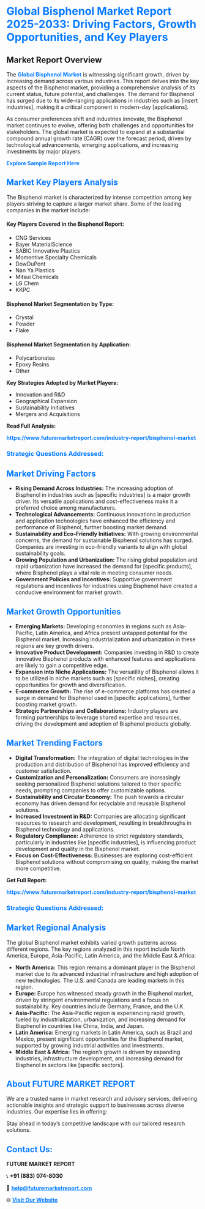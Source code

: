 <h1 style="color: #007BFF;">Global Bisphenol Market Report 2025-2033: Driving Factors, Growth Opportunities, and Key Players</h1>

<section id="overview">
<h2>Market Report Overview</h2>
<p>The <a href="https://www.futuremarketreport.com/industry-report/bisphenol-market" style="color: #007BFF; text-decoration: none;"><strong>Global Bisphenol Market</strong></a> is witnessing significant growth, driven by increasing demand across various industries. This report delves into the key aspects of the Bisphenol market, providing a comprehensive analysis of its current status, future potential, and challenges. The demand for Bisphenol has surged due to its wide-ranging applications in industries such as [insert industries], making it a critical component in modern-day [applications].</p>
<p>As consumer preferences shift and industries innovate, the Bisphenol market continues to evolve, offering both challenges and opportunities for stakeholders. The global market is expected to expand at a substantial compound annual growth rate (CAGR) over the forecast period, driven by technological advancements, emerging applications, and increasing investments by major players.</p>
</section>

<section id="overview">
<p><a href="https://www.futuremarketreport.com/request-sample/reportId=49247" style="color: #007BFF; text-decoration: none;"><strong>Explore Sample Report Here</strong></a></p>
</section>

<section id="key-players">
<h2 style="color: #007BFF;">Market Key Players Analysis</h2>
<p>The Bisphenol market is characterized by intense competition among key players striving to capture a larger market share. Some of the leading companies in the market include:</p>
<h4>Key Players Covered in the Bisphenol Report:</h4>
<ul><li>CNG Services</li><li>Bayer MaterialScience</li><li>SABIC Innovative Plastics</li><li>Momentive Specialty Chemicals</li><li>DowDuPont</li><li>Nan Ya Plastics</li><li>Mitsui Chemicals</li><li>LG Chem</li><li>KKPC</li></ul>
<h4>Bisphenol Market Segmentation by Type:</h4>
<ul><li>Crystal</li><li>Powder</li><li>Flake</li></ul>

<h4>Bisphenol Market Segmentation by Application:</h4>
<ul><li>Polycarbonates</li><li>Epoxy Resins</li><li>Other</li></ul>
<p><strong>Key Strategies Adopted by Market Players:</strong></p>
<ul>
<li>Innovation and R&D</li>
<li>Geographical Expansion</li>
<li>Sustainability Initiatives</li>
<li>Mergers and Acquisitions</li>
</ul>
</section>

<section>
<p><strong>Read Full Analysis: </strong></p><a href="https://www.futuremarketreport.com/industry-report/bisphenol-market" style="color: #007BFF; text-decoration: none;"><strong>https://www.futuremarketreport.com/industry-report/bisphenol-market</strong></a>
<h3 style="color: #007BFF;">Strategic Questions Addressed:</h3>
</section>

<section id="driving-factors">
<h2 style="color: #007BFF;">Market Driving Factors</h2>
<ul>
<li><strong>Rising Demand Across Industries:</strong> The increasing adoption of Bisphenol in industries such as [specific industries] is a major growth driver. Its versatile applications and cost-effectiveness make it a preferred choice among manufacturers.</li>
<li><strong>Technological Advancements:</strong> Continuous innovations in production and application technologies have enhanced the efficiency and performance of Bisphenol, further boosting market demand.</li>
<li><strong>Sustainability and Eco-Friendly Initiatives:</strong> With growing environmental concerns, the demand for sustainable Bisphenol solutions has surged. Companies are investing in eco-friendly variants to align with global sustainability goals.</li>
<li><strong>Growing Population and Urbanization:</strong> The rising global population and rapid urbanization have increased the demand for [specific products], where Bisphenol plays a vital role in meeting consumer needs.</li>
<li><strong>Government Policies and Incentives:</strong> Supportive government regulations and incentives for industries using Bisphenol have created a conducive environment for market growth.</li>
</ul>
</section>

<section id="growth-opportunities">
<h2 style="color: #007BFF;">Market Growth Opportunities</h2>
<ul>
<li><strong>Emerging Markets:</strong> Developing economies in regions such as Asia-Pacific, Latin America, and Africa present untapped potential for the Bisphenol market. Increasing industrialization and urbanization in these regions are key growth drivers.</li>
<li><strong>Innovative Product Development:</strong> Companies investing in R&D to create innovative Bisphenol products with enhanced features and applications are likely to gain a competitive edge.</li>
<li><strong>Expansion into Niche Applications:</strong> The versatility of Bisphenol allows it to be utilized in niche markets such as [specific niches], creating opportunities for growth and diversification.</li>
<li><strong>E-commerce Growth:</strong> The rise of e-commerce platforms has created a surge in demand for Bisphenol used in [specific applications], further boosting market growth.</li>
<li><strong>Strategic Partnerships and Collaborations:</strong> Industry players are forming partnerships to leverage shared expertise and resources, driving the development and adoption of Bisphenol products globally.</li>
</ul>
</section>

<section id="trending-factors">
<h2 style="color: #007BFF;">Market Trending Factors</h2>
<ul>
<li><strong>Digital Transformation:</strong> The integration of digital technologies in the production and distribution of Bisphenol has improved efficiency and customer satisfaction.</li>
<li><strong>Customization and Personalization:</strong> Consumers are increasingly seeking personalized Bisphenol solutions tailored to their specific needs, prompting companies to offer customizable options.</li>
<li><strong>Sustainability and Circular Economy:</strong> The push towards a circular economy has driven demand for recyclable and reusable Bisphenol solutions.</li>
<li><strong>Increased Investment in R&D:</strong> Companies are allocating significant resources to research and development, resulting in breakthroughs in Bisphenol technology and applications.</li>
<li><strong>Regulatory Compliance:</strong> Adherence to strict regulatory standards, particularly in industries like [specific industries], is influencing product development and quality in the Bisphenol market.</li>
<li><strong>Focus on Cost-Effectiveness:</strong> Businesses are exploring cost-efficient Bisphenol solutions without compromising on quality, making the market more competitive.</li>
</ul>
</section>

<section>
<p><strong>Get Full Report: </strong></p><a href="https://www.futuremarketreport.com/industry-report/bisphenol-market" style="color: #007BFF; text-decoration: none;"><strong>https://www.futuremarketreport.com/industry-report/bisphenol-market</strong></a>
<h3 style="color: #007BFF;">Strategic Questions Addressed:</h3>
</section>


<section id="regional-analysis">
<h2 style="color: #007BFF;">Market Regional Analysis</h2>
<p>The global Bisphenol market exhibits varied growth patterns across different regions. The key regions analyzed in this report include North America, Europe, Asia-Pacific, Latin America, and the Middle East & Africa:</p>
<ul>
<li><strong>North America:</strong> This region remains a dominant player in the Bisphenol market due to its advanced industrial infrastructure and high adoption of new technologies. The U.S. and Canada are leading markets in this region.</li>
<li><strong>Europe:</strong> Europe has witnessed steady growth in the Bisphenol market, driven by stringent environmental regulations and a focus on sustainability. Key countries include Germany, France, and the U.K.</li>
<li><strong>Asia-Pacific:</strong> The Asia-Pacific region is experiencing rapid growth, fueled by industrialization, urbanization, and increasing demand for Bisphenol in countries like China, India, and Japan.</li>
<li><strong>Latin America:</strong> Emerging markets in Latin America, such as Brazil and Mexico, present significant opportunities for the Bisphenol market, supported by growing industrial activities and investments.</li>
<li><strong>Middle East & Africa:</strong> The region’s growth is driven by expanding industries, infrastructure development, and increasing demand for Bisphenol in sectors like [specific sectors].</li>
</ul>
</section>

<footer>
<h2 style="color: #007BFF;">About FUTURE MARKET REPORT</h2>
<p>We are a trusted name in market research and advisory services, delivering actionable insights and strategic support to businesses across diverse industries. Our expertise lies in offering:</p>

<p>Stay ahead in today’s competitive landscape with our tailored research solutions.</p>

<h2 style="color: #007BFF;">Contact Us:</h2>
<p><strong>FUTURE MARKET REPORT</strong></p>
<p>📞 <strong>+91 (883) 074-8030</strong></p>
<p>📧 <strong><a href="mailto:help@futuremarketreport.com" style="color: #007BFF;">help@futuremarketreport.com</a></strong></p>
<p>🌐 <strong><a href="https://www.futuremarketreport.com/" style="color: #007BFF;">Visit Our Website</a></strong></p>
</footer>